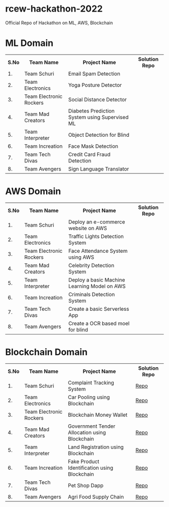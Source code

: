 # rcew-hackathon-2022
Official Repo of Hackathon on ML, AWS, Blockchain

# ML Domain
<table>
  <tr>
    <th>S.No</th>
    <th>Team Name</th>
    <th>Project Name</th>
    <th>Solution Repo</th>
  </tr>
  <tr>
    <td>1.</td>
    <td>Team Schuri</td>
    <td>Email Spam Detection</td>
    <td></td>
  </tr
  <tr>
    <td>2.</td>
    <td>Team Electronics</td>
    <td>Yoga Posture Detector</td>
    <td></td>
  </tr>
  <tr>
    <td>3.</td>
    <td>Team Electronic Rockers</td>
    <td>Social Distance Detector</td>
    <td></td>
  </tr>
  <tr>
    <td>4.</td>
    <td>Team Mad Creators</td>
    <td>Diabetes Prediction System using Supervised ML</td>
    <td></td>
  </tr>
  <tr>
    <td>5.</td>
    <td>Team Interpreter</td>
    <td>Object Detection for Blind</td>
    <td></td>
  </tr>
  <tr>
    <td>6.</td>
    <td>Team Increation</td>
    <td>Face Mask Detection</td>
    <td></td>
  </tr>
  <tr>
    <td>7.</td>
    <td>Team Tech Divas</td>
    <td>Credit Card Fraud Detection</td>
    <td></td>
  </tr>
  <tr>
    <td>8.</td>
    <td>Team Avengers</td>
    <td>Sign Language Translator</td>
    <td></td>
  </tr>
</table>

# AWS Domain
<table>
  <tr>
    <th>S.No</th>
    <th>Team Name</th>
    <th>Project Name</th>
    <th>Solution Repo</th>
  </tr>
  <tr>
    <td>1.</td>
    <td>Team Schuri</td>
    <td>Deploy an e-commerce website on AWS</td>
    <td></td>
  </tr
  <tr>
    <td>2.</td>
    <td>Team Electronics</td>
    <td>Traffic Lights Detection System</td>
    <td></td>
  </tr>
  <tr>
    <td>3.</td>
    <td>Team Electronic Rockers</td>
    <td>Face Attendance System using AWS</td>
    <td></td>
  </tr>
  <tr>
    <td>4.</td>
    <td>Team Mad Creators</td>
    <td>Celebrity Detection System</td>
    <td></td>
  </tr>
  <tr>
    <td>5.</td>
    <td>Team Interpreter</td>
    <td>Deploy a basic Machine Learning Model on AWS</td>
    <td></td>
  </tr>
  <tr>
    <td>6.</td>
    <td>Team Increation</td>
    <td>Criminals Detection System</td>
    <td></td>
  </tr>
  <tr>
    <td>7.</td>
    <td>Team Tech Divas</td>
    <td>Create a basic Serverless App</td>
    <td></td>
  </tr>
  <tr>
    <td>8.</td>
    <td>Team Avengers</td>
    <td>Create a OCR based moel for blind</td>
    <td></td>
  </tr>
</table>

# Blockchain Domain
<table>
  <tr>
    <th>S.No</th>
    <th>Team Name</th>
    <th>Project Name</th>
    <th>Solution Repo</th>
  </tr>
  <tr>
    <td>1.</td>
    <td>Team Schuri</td>
    <td>Complaint Tracking System</td>
    <td><a href="https://github.com/maddydevgits/complaint-tracking-system">Repo</a></td>
  </tr
  <tr>
    <td>2.</td>
    <td>Team Electronics</td>
    <td>Car Pooling using Blockchain</td>
    <td><a href="https://github.com/maddydevgits/car-pooling-blockchain">Repo</a></td>
  </tr>
  <tr>
    <td>3.</td>
    <td>Team Electronic Rockers</td>
    <td>Blockchain Money Wallet</td>
    <td><a href="https://github.com/maddydevgits/money-transfer-using-blockchain.git">Repo</a></td>
  </tr>
  <tr>
    <td>4.</td>
    <td>Team Mad Creators</td>
    <td>Government Tender Allocation using Blockchain</td>
    <td><a href="https://github.com/maddydevgits/A-Blockchain-and-Edge-Computing-based-Secure-Framework-for-Government-Tender-Allocation">Repo</a></td>
  </tr>
  <tr>
    <td>5.</td>
    <td>Team Interpreter</td>
    <td>Land Registration using Blockchain</td>
    <td><a href="https://github.com/maddydevgits/land-dapp">Repo</a></td>
  </tr>
  <tr>
    <td>6.</td>
    <td>Team Increation</td>
    <td>Fake Product Identification using Blockchain</td>
    <td><a href="https://github.com/maddydevgits/fake-product-identification-blockchain.git">Repo</a></td>
  </tr>
  <tr>
    <td>7.</td>
    <td>Team Tech Divas</td>
    <td>Pet Shop Dapp</td>
    <td><a href="https://github.com/maddydevgits/petshop-dapp">Repo</a></td>
  </tr>
  <tr>
    <td>8.</td>
    <td>Team Avengers</td>
    <td>Agri Food Supply Chain</td>
    <td><a href="https://github.com/maddydevgits/Blockchain-Based-Agri-Food-Supply-Chain">Repo</a></td>
  </tr>
</table>
